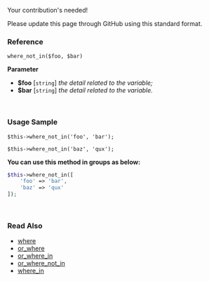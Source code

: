 Your contribution's needed!

Please update this page through GitHub using this standard format.

### Reference
`where_not_in($foo, $bar)`

**Parameter**
* **$foo** [`string`] *the detail related to the variable;*
* **$bar** [`string`] *the detail related to the variable.*

&nbsp;

### Usage Sample
`$this->where_not_in('foo', 'bar');`

`$this->where_not_in('baz', 'qux');`

**You can use this method in groups as below:**
```php
$this->where_not_in([
    'foo' => 'bar',
    'baz' => 'qux'
]);
```

&nbsp;

### Read Also
* [where](./where)
* [or_where](./or_where)
* [or_where_in](./or_where_in)
* [or_where_not_in](./or_where_not_in)
* [where_in](./where_in)
